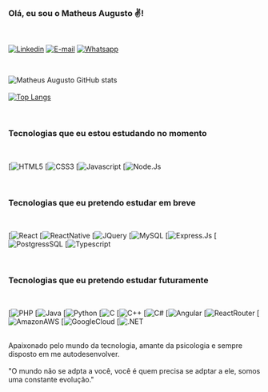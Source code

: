 
### Olá, eu sou o Matheus Augusto ✌️!
<br> 

[![Linkedin](https://img.shields.io/badge/LinkedIn-0077B5?style=for-the-badge&logo=linkedin&logoColor=white)](https://www.linkedin.com/in/matheus-augusto-418737225/)
[![E-mail](	https://img.shields.io/badge/Gmail-D14836?style=for-the-badge&logo=gmail&logoColor=white)](m.augcsilva@gmail.com/)
[![Whatsapp](https://img.shields.io/badge/WhatsApp-25D366?style=for-the-badge&logo=whatsapp&logoColor=white)](https://api.whatsapp.com/send/?phone=5519988701350&text&type=phone_number&app_absent=0)

<br>

![Matheus Augusto GitHub stats](https://github-readme-stats.vercel.app/api?username=MaatPyscript&show_icons=true&theme=radical)
<br> <br>
[![Top Langs](https://github-readme-stats.vercel.app/api/top-langs/?username=MaatPyscript)](https://github.com/MaatPyscript/github-readme-stats)

<br>

### Tecnologias que eu estou estudando no momento
<br>

[![HTML5](	https://img.shields.io/badge/HTML5-E34F26?style=for-the-badge&logo=html5&logoColor=white)
[![CSS3](		https://img.shields.io/badge/CSS3-1572B6?style=for-the-badge&logo=css3&logoColor=white)
[![Javascript](	https://img.shields.io/badge/JavaScript-F7DF1E?style=for-the-badge&logo=javascript&logoColor=black)
[![Node.Js](	https://img.shields.io/badge/Node.js-43853D?style=for-the-badge&logo=node.js&logoColor=white)

<br>

### Tecnologias que eu pretendo estudar em breve
<br>

[![React](		https://img.shields.io/badge/React-20232A?style=for-the-badge&logo=react&logoColor=61DAFB)
[![ReactNative](		https://img.shields.io/badge/React_Native-20232A?style=for-the-badge&logo=react&logoColor=61DAFB)
[![JQuery](		https://img.shields.io/badge/jQuery-0769AD?style=for-the-badge&logo=jquery&logoColor=white)
[![MySQL](		https://img.shields.io/badge/MySQL-00000F?style=for-the-badge&logo=mysql&logoColor=white)
[![Express.Js](		https://img.shields.io/badge/Express.js-404D59?style=for-the-badge)
[![PostgressSQL](		https://img.shields.io/badge/PostgreSQL-316192?style=for-the-badge&logo=postgresql&logoColor=white)
[![Typescript](	https://img.shields.io/badge/TypeScript-007ACC?style=for-the-badge&logo=typescript&logoColor=white)

<br>

### Tecnologias que eu pretendo estudar futuramente 
<br>

[![PHP](		https://img.shields.io/badge/PHP-777BB4?style=for-the-badge&logo=php&logoColor=white)
[![Java](		https://img.shields.io/badge/Java-ED8B00?style=for-the-badge&logo=openjdk&logoColor=white)
[![Python](		https://img.shields.io/badge/Python-14354C?style=for-the-badge&logo=python&logoColor=white)
[![C](	https://img.shields.io/badge/C-00599C?style=for-the-badge&logo=c&logoColor=white)
[![C++](	https://img.shields.io/badge/C%2B%2B-00599C?style=for-the-badge&logo=c%2B%2B&logoColor=white)
[![C#](	https://img.shields.io/badge/C%23-239120?style=for-the-badge&logo=c-sharp&logoColor=white)
[![Angular](	https://img.shields.io/badge/Angular-DD0031?style=for-the-badge&logo=angular&logoColor=white)
[![ReactRouter](	https://img.shields.io/badge/React_Router-CA4245?style=for-the-badge&logo=react-router&logoColor=white)
[![AmazonAWS](	https://img.shields.io/badge/Amazon_AWS-232F3E?style=for-the-badge&logo=amazon-aws&logoColor=white)
[![GoogleCloud](	https://img.shields.io/badge/Google_Cloud-4285F4?style=for-the-badge&logo=google-cloud&logoColor=white)
[![.NET](	https://img.shields.io/badge/.NET-5C2D91?style=for-the-badge&logo=.net&logoColor=white)

<br>
Apaixonado pelo mundo da tecnologia, amante da psicologia e sempre disposto em me autodesenvolver.
<br> <br>
"O mundo não se adpta a você, você é quem precisa se adptar a ele, somos uma constante evolução."
